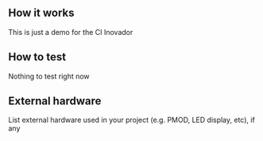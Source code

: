 <!---

This file is used to generate your project datasheet. Please fill in the information below and delete any unused
sections.

You can also include images in this folder and reference them in the markdown. Each image must be less than
512 kb in size, and the combined size of all images must be less than 1 MB.
-->

## How it works

This is just a demo for the CI Inovador

## How to test

Nothing to test right now

## External hardware

List external hardware used in your project (e.g. PMOD, LED display, etc), if any
